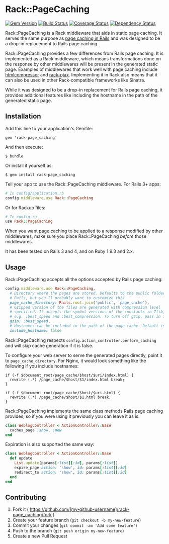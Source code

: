 # Rack::PageCaching

[![Gem Version](https://badge.fury.io/rb/rack-page_caching.svg)](http://badge.fury.io/rb/rack-page_caching)
[![Build Status](https://travis-ci.org/weynsee/rack-page_caching.svg?branch=master)](https://travis-ci.org/weynsee/rack-page_caching)
[![Coverage Status](https://img.shields.io/coveralls/weynsee/rack-page_caching.svg)](https://coveralls.io/r/weynsee/rack-page_caching?branch=master)
[![Dependency Status](https://gemnasium.com/weynsee/rack-page_caching.svg)](https://gemnasium.com/weynsee/rack-page_caching)

Rack::PageCaching is a Rack middleware that aids in static page caching. It serves
the same purpose as [page caching in Rails](https://github.com/rails/actionpack-page_caching) 
and was designed to be a drop-in replacement to Rails page caching.

Rack::PageCaching provides a few differences from Rails page caching. It is
implemented as a Rack middleware, which means transformations done on the 
response by other middlewares will be present in the generated static page.
Examples of middlewares that work well with page caching include 
[htmlcompressor](https://github.com/paolochiodi/htmlcompressor) and 
[rack-pjax](https://github.com/eval/rack-pjax).
Implementing it in Rack also  means that it can also be used in other 
Rack-compatible frameworks like Sinatra.

While it was designed to be a drop-in replacement for Rails page caching, it
provides additional features like including the hostname in the path of the
generated static page.

## Installation

Add this line to your application's Gemfile:

    gem 'rack-page_caching'

And then execute:

    $ bundle

Or install it yourself as:

    $ gem install rack-page_caching

Tell your app to use the Rack::PageCaching middleware.
For Rails 3+ apps:

```ruby
# In config/application.rb
config.middleware.use Rack::PageCaching
```

Or for Rackup files:

```ruby
# In config.ru
use Rack::PageCaching
```

When you want page caching to be applied to a response modified by other
middlewares, make sure you place Rack::PageCaching *before* those 
middlewares.

It has been tested on Rails 3 and 4, and on Ruby 1.9.3 and 2.x.

## Usage

Rack::PageCaching accepts all the options accepted by Rails page caching: 
```ruby
config.middleware.use Rack::PageCaching,
  # Directory where the pages are stored. Defaults to the public folder in
  # Rails, but you'll probably want to customize this
  page_cache_directory: Rails.root.join('public', 'page_cache'),
  # Gzipped version of the files are generated with compression level
  # specified. It accepts the symbol versions of the constants in Zlib,
  # e.g. :best_speed and :best_compression. To turn off gzip, pass in false.
  gzip: :best_speed,
  # Hostnames can be included in the path of the page cache. Default is false.
  include_hostname: false
```
Rack::PageCaching respects `config.action_controller.perform_caching` and
will skip cache generation if it is false.

To configure your web server to serve the generated pages directly, point it to
`page_cache_directory`. For Nginx, it would look something like the following
if you include hostnames:
```
if (-f $document_root/page_cache/$host/$uri/index.html) {
  rewrite (.*) /page_cache/$host/$1/index.html break;
}

if (-f $document_root/page_cache/$host/$uri.html) {
  rewrite (.*) /page_cache/$host/$1.html break;
}
```

Rack::PageCaching implements the same class methods Rails page caching provides, 
so if you were using it previously you can leave it as is:
```ruby
class WeblogController < ActionController::Base
  caches_page :show, :new
end
```
Expiration is also supported the same way:
```ruby
class WeblogController < ActionController::Base
  def update
    List.update(params[:list][:id], params[:list])
    expire_page action: 'show', id: params[:list][:id]
    redirect_to action: 'show', id: params[:list][:id]
  end
end
```

## Contributing

1. Fork it ( https://github.com/[my-github-username]/rack-page_caching/fork )
2. Create your feature branch (`git checkout -b my-new-feature`)
3. Commit your changes (`git commit -am 'Add some feature'`)
4. Push to the branch (`git push origin my-new-feature`)
5. Create a new Pull Request
